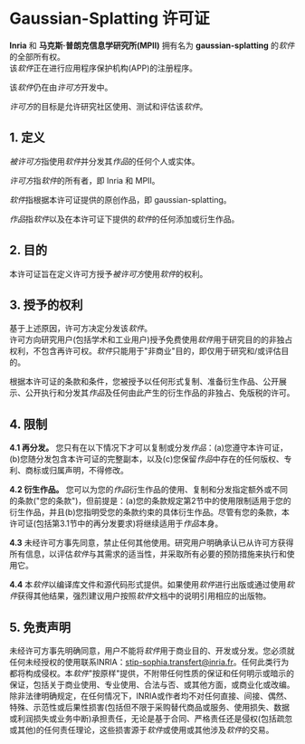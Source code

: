 Gaussian-Splatting 许可证  
===========================  

**Inria** 和 **马克斯·普朗克信息学研究所(MPII)** 拥有名为 **gaussian-splatting** 的*软件*的全部所有权。  
该*软件*正在进行应用程序保护机构(APP)的注册程序。  

该*软件*仍在由*许可方*开发中。  

*许可方*的目标是允许研究社区使用、测试和评估该*软件*。  

## 1. 定义  

*被许可方*指使用*软件*并分发其*作品*的任何个人或实体。  

*许可方*指*软件*的所有者，即 Inria 和 MPII。  

*软件*指根据本许可证提供的原创作品，即 gaussian-splatting。  

*作品*指*软件*以及在本许可证下提供的*软件*的任何添加或衍生作品。  

## 2. 目的  
本许可证旨在定义许可方授予*被许可方*使用*软件*的权利。  

## 3. 授予的权利  

基于上述原因，许可方决定分发该*软件*。  
许可方向研究用户(包括学术和工业用户)授予免费使用*软件*用于研究目的的非独占权利，不包含再许可权。*软件*只能用于"非商业"目的，即仅用于研究和/或评估目的。  

根据本许可证的条款和条件，您被授予以任何形式复制、准备衍生作品、公开展示、公开执行和分发其*作品*及任何由此产生的衍生作品的非独占、免版税的许可。  

## 4. 限制  

**4.1 再分发。** 您只有在以下情况下才可以复制或分发*作品*：(a)您遵守本许可证，(b)您随分发包含本许可证的完整副本，以及(c)您保留*作品*中存在的任何版权、专利、商标或归属声明，不得修改。  

**4.2 衍生作品。** 您可以为您的*作品*衍生作品的使用、复制和分发指定额外或不同的条款("您的条款")，但前提是：(a)您的条款规定第2节中的使用限制适用于您的衍生作品，并且(b)您指明受您的条款约束的具体衍生作品。尽管有您的条款，本许可证(包括第3.1节中的再分发要求)将继续适用于*作品*本身。  

**4.3** 未经许可方事先同意，禁止任何其他使用。研究用户明确承认已从许可方获得所有信息，以评估*软件*与其需求的适当性，并采取所有必要的预防措施来执行和使用它。  

**4.4** 本*软件*以编译库文件和源代码形式提供。如果使用*软件*进行出版或通过使用*软件*获得其他结果，强烈建议用户按照*软件*文档中的说明引用相应的出版物。  

## 5. 免责声明  

未经许可方事先明确同意，用户不能将*软件*用于商业目的、开发或分发。您必须就任何未经授权的使用联系INRIA：stip-sophia.transfert@inria.fr。任何此类行为都将构成侵权。本*软件*"按原样"提供，不附带任何性质的保证和任何明示或暗示的保证，包括关于商业使用、专业使用、合法与否、或其他方面，或商业化或改编。除非法律明确规定，在任何情况下，INRIA或作者均不对任何直接、间接、偶然、特殊、示范性或后果性损害(包括但不限于采购替代商品或服务、使用损失、数据或利润损失或业务中断)承担责任，无论是基于合同、严格责任还是侵权(包括疏忽或其他)的任何责任理论，这些损害源于*软件*或使用或其他涉及*软件*的交易。  
